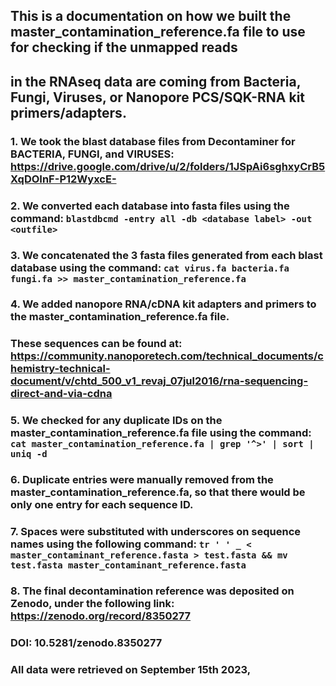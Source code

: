 ## This is a documentation on how we built the master_contamination_reference.fa file to use for checking if the unmapped reads 
## in the RNAseq data are coming from Bacteria, Fungi, Viruses, or Nanopore PCS/SQK-RNA kit primers/adapters.


### 1. We took the blast database files from Decontaminer for BACTERIA, FUNGI, and VIRUSES: https://drive.google.com/drive/u/2/folders/1JSpAi6sghxyCrB5XqDOInF-P12WyxcE-

### 2. We converted each database into fasta files using the command: `blastdbcmd -entry all -db <database label> -out <outfile>`

### 3. We concatenated the 3 fasta files generated from each blast database using the command: `cat virus.fa bacteria.fa fungi.fa >> master_contamination_reference.fa`

### 4. We added nanopore RNA/cDNA kit adapters and primers to the master_contamination_reference.fa file.
### These sequences can be found at: https://community.nanoporetech.com/technical_documents/chemistry-technical-document/v/chtd_500_v1_revaj_07jul2016/rna-sequencing-direct-and-via-cdna

### 5. We checked for any duplicate IDs on the master_contamination_reference.fa file using the command: `cat master_contamination_reference.fa | grep '^>' | sort | uniq -d`

### 6. Duplicate entries were manually removed from the master_contamination_reference.fa, so that there would be only one entry for each sequence ID.

### 7. Spaces were substituted with underscores on sequence names using the following command: `tr ' ' _ < master_contaminant_reference.fasta > test.fasta && mv test.fasta master_contaminant_reference.fasta`

### 8. The final decontamination reference was deposited on Zenodo, under the following link: https://zenodo.org/record/8350277
### DOI: 10.5281/zenodo.8350277

### All data were retrieved on September 15th 2023,
